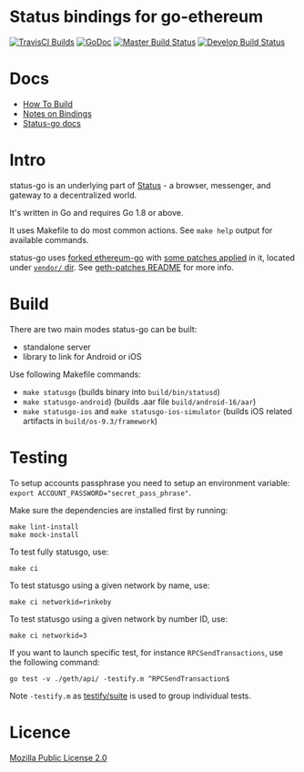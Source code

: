 # Status bindings for go-ethereum
[![TravisCI Builds](https://img.shields.io/badge/TravisCI-URL-yellowgreen.svg?link=https://travis-ci.org/status-im/status-go)](https://travis-ci.org/status-im/status-go)
[![GoDoc](https://godoc.org/github.com/status-im/status-go?status.svg)](https://godoc.org/github.com/status-im/status-go) [![Master Build Status](https://img.shields.io/travis/status-im/status-go/master.svg?label=build/master)](https://github.com/status-im/status-go/tree/master) [![Develop Build Status](https://img.shields.io/travis/status-im/status-go/develop.svg?label=build/develop)](https://github.com/status-im/status-go/tree/develop)

# Docs
- [How To Build](https://www.notion.so/status/Building-status-go-f6b827dd1302436ba0575f4c543a352e)
- [Notes on Bindings](https://www.notion.so/status/Binding-notes-344f30ce0f2845a2b43e2de70931284a)
- [Status-go docs](https://www.notion.so/status/status-go-4fbe361e8e75484abeadadc80dd4dcdc)

# Intro
status-go is an underlying part of [Status](status.im) - a browser, messenger, and gateway to a decentralized world.

It's written in Go and requires Go 1.8 or above.

It uses Makefile to do most common actions. See `make help` output for available commands.

status-go uses [forked ethereum-go](https://github.com/status-im/go-ethereum) with [some patches applied](https://github.com/status-im/status-go/geth-patches/) in it, located under [`vendor/` dir](https://github.com/status-im/status-go/tree/develop/vendor/github.com/ethereum/go-ethereum). See [geth-patches README](https://github.com/status-im/status-go/geth-patches/) for more info.

# Build
There are two main modes status-go can be built:

 - standalone server
 - library to link for Android or iOS

Use following Makefile commands:

- `make statusgo` (builds binary into `build/bin/statusd`)
- `make statusgo-android`) (builds .aar file `build/android-16/aar`)
- `make statusgo-ios` and `make statusgo-ios-simulator` (builds iOS related artifacts in `build/os-9.3/framework`)

# Testing
To setup accounts passphrase you need to setup an environment variable: `export ACCOUNT_PASSWORD="secret_pass_phrase"`.

Make sure the dependencies are installed first by running:
```
make lint-install
make mock-install
```
To test fully statusgo, use:
```
make ci
```

To test statusgo using a given network by name, use:
```
make ci networkid=rinkeby
```

To test statusgo using a given network by number ID, use:
```
make ci networkid=3
```

If you want to launch specific test, for instance `RPCSendTransactions`, use the following command:
```
go test -v ./geth/api/ -testify.m ^RPCSendTransaction$
```

Note `-testify.m` as [testify/suite](https://godoc.org/github.com/stretchr/testify/suite) is used to group individual tests.

# Licence
[Mozilla Public License 2.0](https://github.com/status-im/status-go/blob/develop/LICENSE.md)
